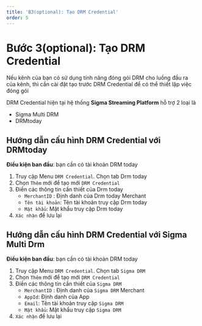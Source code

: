 ```yaml
---
title: 'B3(optional): Tạo DRM Credential'
order: 5
---
```


# Bước 3(optional): Tạo DRM Credential

Nếu kênh của bạn có sử dụng tính năng đóng gói DRM cho luồng đầu ra của kênh, thì cần cài đặt tạo trước DRM Credential để có thể thiết lập việc đóng gói

DRM Credential hiện tại hệ thống **Sigma Streaming Platform** hỗ trợ 2 loại là
* Sigma Multi DRM
* DRMtoday


## Hướng dẫn cấu hình DRM Credential với DRMtoday

**Điều kiện ban đầu**: bạn cần có tài khoản DRM today

1. Truy cập  Menu `DRM Credential`. Chọn tab Drm today
2. Chọn `Thêm` mới để tạo mới `DRM Credential`
3. Điền các thông tin cần thiết của Drm today
    * `MerchantID` :  Định danh của Drm today Merchant
    * `Tên tài khoản`: Tên tài khoản truy cập Drm today
    * `Mật khẩu`: Mật khẩu truy cập Drm today
4. `Xác nhận` để lưu lại

## Hướng dẫn cấu hình DRM Credential với Sigma Multi Drm

**Điều kiện ban đầu**: bạn cần có tài khoản DRM today

1. Truy cập  Menu `DRM Credential`. Chọn tab `Sigma DRM`
2. Chọn `Thêm` mới để tạo mới `DRM Credential`
3. Điền các thông tin cần thiết của `Sigma DRM`
    * `MerchantID` :  Định danh của `Sigma DRM` Merchant
    * `AppId`: Định danh của App
    * `Email`: Tên tài khoản truy cập `Sigma DRM`
    * `Mật khẩu`: Mật khẩu truy cập `Sigma DRM`
4. `Xác nhận` để lưu lại
